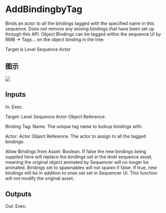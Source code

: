 # AddBindingbyTag

Binds an actor to all the bindings tagged with the specified name in this sequence. Does not remove any exising bindings that have been set up through this API. Object Bindings can be tagged within the sequence UI by RMB -> Tags... on the object binding in the tree.

Target is Level Sequence Actor

## 图示

![]($-20221218-20510319.png)

## Inputs

In: Exec.

Target: Level Sequence Actor Object Reference.

Binding Tag: Name. The unique tag name to lookup bindings with.

Actor: Actor Object Reference. The actor to assign to all the tagged bindings.

Allow Bindings from Asset: Boolean. If false the new bindings being supplied here will replace the bindings set in the level sequence asset, meaning the original object animated by Sequencer will no longer be animated. Bindings set to spawnables will not spawn if false. If true, new bindings will be in addition to ones set set in Sequencer UI. This function will not modify the original asset..  

## Outputs

Out: Exec.

